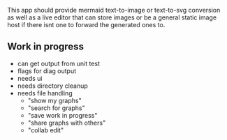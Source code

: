 This app should provide mermaid text-to-image or text-to-svg conversion as well as a live editor that can store images
or be a general static image host if there isnt one to forward the generated ones to.

## Work in progress

- can get output from unit test
- flags for diag output
- needs ui
- needs directory cleanup
- needs file handling
  - "show my graphs"
  - "search for graphs"
  - "save work in progress"
  - "share graphs with others"
  - "collab edit"